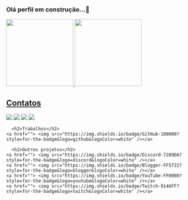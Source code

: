### Olá perfil em construção...👋

<div>
  <a href="https://github.com/rafaballerini">
  <img height="180em" src="https://github-readme-stats.vercel.app/api?username=arthurk88&show_icons=true&theme=dark&include_all_commits=true&count_private=true"/>
  <img height="180em" src="https://github-readme-stats.vercel.app/api/top-langs/?username=arthurk88&layout=compact&langs_count=7&theme=dark"/>
</div>
  
  <div>
	  <h2>Contatos</h2>
	<a href=""> <img src="https://img.shields.io/badge/Facebook-1877F2?style=for-the-badge&logo=facebook&logoColor=white" /></a> 
	<a href=""> <img src="https://img.shields.io/badge/Instagram-E4405F?style=for-the-badge&logo=instagram&logoColor=white" /></a>     
	<a href=""> <img src="https://img.shields.io/badge/Telegram-2CA5E0?style=for-the-badge&logo=telegram&logoColor=white" /></a> 
	<a href=""> <img src="https://img.shields.io/badge/WhatsApp-25D366?style=for-the-badge&logo=whatsapp&logoColor=white" /></a>
	  
	  <h2>Trabalhos</h2>
	<a href=""> <img src="https://img.shields.io/badge/GitHub-100000?style=for-the-badge&logo=github&logoColor=white" /></a>
	  
	  <h2>Outros projetos</h2>
	<a href=""> <img src="https://img.shields.io/badge/Discord-7289DA?style=for-the-badge&logo=discord&logoColor=white" /></a> 
	<a href=""> <img src="https://img.shields.io/badge/Blogger-FF5722?style=for-the-badge&logo=blogger&logoColor=white" /></a> 
	<a href=""> <img src="https://img.shields.io/badge/YouTube-FF0000?style=for-the-badge&logo=youtube&logoColor=white" /></a> 
	<a href=""> <img src="https://img.shields.io/badge/Twitch-9146FF?style=for-the-badge&logo=twitch&logoColor=white" /></a> 
  </div>
<!--

 Aqui estão algumas idéias para você começar:

- 🔭 Atualmente estou trabalhando em ... 
- 🌱 Atualmente estou aprendendo ...  
- 👯 Estou procurando colaborar em ... 
- 🤔 Estou procurando ajuda com ... 
- 💬 Pergunte-me sobre ... 
- 📫 Como chegar até mim: ... 
- 😄 Pronomes: ...  
- ⚡ Curiosidade: ...


-->
